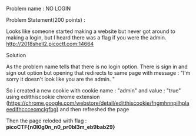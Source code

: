 Problem name : NO LOGIN

Problem Statement(200 points) :

Looks like someone started making a website but never got around to making a login, but I heard there was a flag if you were the admin. http://2018shell2.picoctf.com:14664

Solution

As the problem name tells that there is no login option. There is sign in and sign out option but opening that redirects to same page with message : "I'm sorry it doesn't look like you are the admin. " 

So i created a new cookie with cookie name : "admin" and value : "true" using editthiscookie chrome extension (https://chrome.google.com/webstore/detail/editthiscookie/fngmhnnpilhplaeedifhccceomclgfbg) and then refreshed the page 

Then the page reloded with flag : <b>picoCTF{n0l0g0n_n0_pr0bl3m_eb9bab29}</b>
